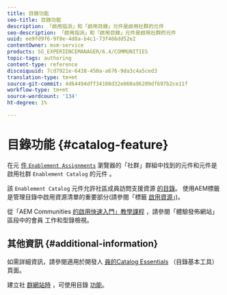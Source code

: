 ```yaml
---
title: 目錄功能
seo-title: 目錄功能
description: 「啟用指派」和「啟用目錄」元件是啟用社群的元件
seo-description: 「啟用指派」和「啟用目錄」元件是啟用社群的元件
uuid: ee9fd9f6-9f8e-4d8a-b4c1-73f466dd52e2
contentOwner: msm-service
products: SG_EXPERIENCEMANAGER/6.4/COMMUNITIES
topic-tags: authoring
content-type: reference
discoiquuid: 7cd7921e-6438-450a-a676-9da3c4a5ced3
translation-type: tm+mt
source-git-commit: 4d64494dff34108d32e060a96209df697b2ce11f
workflow-type: tm+mt
source-wordcount: '134'
ht-degree: 1%

---
```



# 目錄功能 {#catalog-feature}

在元 [ 件 `Enablement Assignments`](assignments.md) 瀏覽器的「社群」群組中找到的元件和元件是啟用社群 `Enablement Catalog` 的元件 [](overview.md#enablement-community)。

該 `Enablement Catalog` 元件允許社區成員訪問支援資源 [的目錄](resources.md)。 使用AEM標籤是管理目錄中啟用資源清單的重要部分(請參閱「標籤 [啟用資源](tag-resources.md)」)。

從「AEM Communities [的啟用快速入門」教學課程](getting-started-enablement.md) ，請參閱「體驗發佈網站」區段中的會員 [](enablement-published-site.md) 工作和型錄檢視。

## 其他資訊 {#additional-information}

如需詳細資訊，請參閱適用於開發人 [員的Catalog Essentials](catalog-developer-essentials.md) （目錄基本工具）頁面。

建立社 [群網站時](functions.md#catalog-function) ，可使用目錄 [功能](sites-console.md)。
